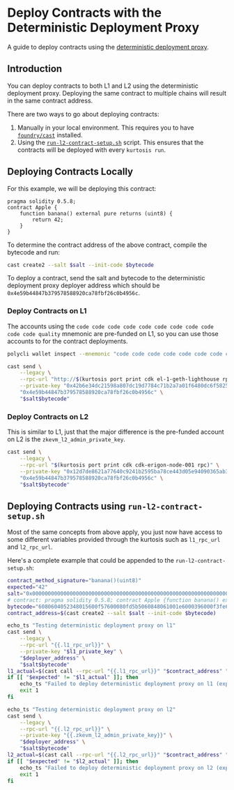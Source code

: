 # Deploy Contracts with the Deterministic Deployment Proxy

A guide to deploy contracts using the [deterministic deployment proxy](https://github.com/Arachnid/deterministic-deployment-proxy).

## Introduction

You can deploy contracts to both L1 and L2 using the deterministic deployment
proxy. Deploying the same contract to multiple chains will result in the same
contract address.

There are two ways to go about deploying contracts:

1. Manually in your local environment. This requires you to have [`foundry/cast`](https://github.com/foundry-rs/foundry) installed.
2. Using the [`run-l2-contract-setup.sh`](/templates/contract-deploy/run-l2-contract-setup.sh) script. This ensures that the contracts will be deployed with every `kurtosis run`.

## Deploying Contracts Locally

For this example, we will be deploying this contract:

```solidity
pragma solidity 0.5.8;
contract Apple {
    function banana() external pure returns (uint8) {
        return 42;
    }
}
```

To determine the contract address of the above contract, compile the bytecode
and run:

```bash
cast create2 --salt $salt --init-code $bytecode
```

To deploy a contract, send the salt and bytecode to the deterministic deployment
proxy deployer address which should be `0x4e59b44847b379578588920ca78fbf26c0b4956c`.

### Deploy Contracts on L1

The accounts using the `code code code code code code code code code code code quality`
mnemonic are pre-funded on L1, so you can use those accounts to for the contract
deployments.

```bash
polycli wallet inspect --mnemonic "code code code code code code code code code code code quality" | jq -r ".Addresses[0].HexPrivateKey"
```

```bash
cast send \
    --legacy \
    --rpc-url "http://$(kurtosis port print cdk el-1-geth-lighthouse rpc)" \
    --private-key "0x42b6e34dc21598a807dc19d7784c71b2a7a01f6480dc6f58258f78e539f1a1fa" \
    "0x4e59b44847b379578588920ca78fbf26c0b4956c" \
    "$salt$bytecode"
```

### Deploy Contracts on L2

This is similar to L1, just that the major difference is the pre-funded account
on L2 is the `zkevm_l2_admin_private_key`.

```bash
cast send \
    --legacy \
    --rpc-url "$(kurtosis port print cdk cdk-erigon-node-001 rpc)" \
    --private-key "0x12d7de8621a77640c9241b2595ba78ce443d05e94090365ab3bb5e19df82c625" \
    "0x4e59b44847b379578588920ca78fbf26c0b4956c" \
    "$salt$bytecode"
```

## Deploying Contracts using `run-l2-contract-setup.sh`

Most of the same concepts from above apply, you just now have access to some
different variables provided through the kurtosis such as `l1_rpc_url` and
`l2_rpc_url`.

Here's a complete example that could be appended to the `run-l2-contract-setup.sh`:

```bash
contract_method_signature="banana()(uint8)"
expected="42"
salt="0x0000000000000000000000000000000000000000000000000000000000000000"
# contract: pragma solidity 0.5.8; contract Apple {function banana() external pure returns (uint8) {return 42;}}
bytecode="6080604052348015600f57600080fd5b5060848061001e6000396000f3fe6080604052348015600f57600080fd5b506004361060285760003560e01c8063c3cafc6f14602d575b600080fd5b6033604f565b604051808260ff1660ff16815260200191505060405180910390f35b6000602a90509056fea165627a7a72305820ab7651cb86b8c1487590004c2444f26ae30077a6b96c6bc62dda37f1328539250029"
contract_address=$(cast create2 --salt $salt --init-code $bytecode)

echo_ts "Testing deterministic deployment proxy on l1"
cast send \
    --legacy \
    --rpc-url "{{.l1_rpc_url}}" \
    --private-key "$l1_private_key" \
    "$deployer_address" \
    "$salt$bytecode"
l1_actual=$(cast call --rpc-url "{{.l1_rpc_url}}" "$contract_address" "$contract_method_signature")
if [[ "$expected" != "$l1_actual" ]]; then
    echo_ts "Failed to deploy deterministic deployment proxy on l1 (expected: $expected, actual $l1_actual)"
    exit 1
fi

echo_ts "Testing deterministic deployment proxy on l2"
cast send \
    --legacy \
    --rpc-url "{{.l2_rpc_url}}" \
    --private-key "{{.zkevm_l2_admin_private_key}}" \
    "$deployer_address" \
    "$salt$bytecode"
l2_actual=$(cast call --rpc-url "{{.l2_rpc_url}}" "$contract_address" "$contract_method_signature")
if [[ "$expected" != "$l2_actual" ]]; then
    echo_ts "Failed to deploy deterministic deployment proxy on l2 (expected: $expected, actual $l2_actual)"
    exit 1
fi
```
